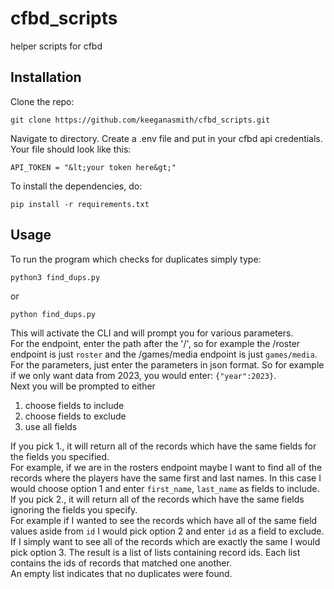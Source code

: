 # cfbd_scripts
helper scripts for cfbd

## Installation

Clone the repo:  
```
git clone https://github.com/keeganasmith/cfbd_scripts.git
```
  
Navigate to directory. Create a .env file and put in your cfbd api credentials.  
Your file should look like this:  
```
API_TOKEN = "&lt;your token here&gt;"
```
To install the dependencies, do:
```
pip install -r requirements.txt
```
## Usage  

To run the program which checks for duplicates simply type:  

```
python3 find_dups.py  
```
or 
```
python find_dups.py
```
This will activate the CLI and will prompt you for various parameters.  
For the endpoint, enter the path after the '/', so for example the /roster endpoint is just `roster` and the /games/media endpoint is just `games/media`.  
For the parameters, just enter the parameters in json format. So for example if we only want data from 2023, you would enter: `{"year":2023}`.  
Next you will be prompted to either  

1. choose fields to include  
2. choose fields to exclude  
3. use all fields  
  
If you pick 1., it will return all of the records which have the same fields for the fields you specified.  
For example, if we are in the rosters endpoint maybe I want to find all of the records where the players have the same first and last names. In this case I would choose option 1 and enter `first_name`, `last_name` as fields to include.  
If you pick 2., it will return all of the records which have the same fields ignoring the fields you specify.  
For example if I wanted to see the records which have all of the same field values aside from `id` I would pick option 2 and enter `id` as a field to exclude.  
If I simply want to see all of the records which are exactly the same I would pick option 3.
The result is a list of lists containing record ids. Each list contains the ids of records that matched one another.  
An empty list indicates that no duplicates were found.  

